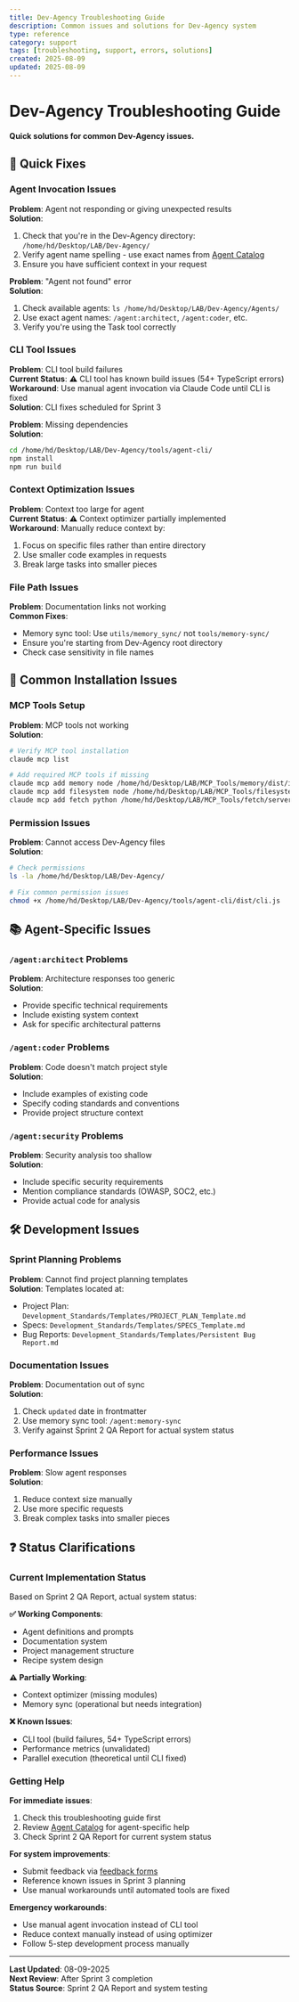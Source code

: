 ```yaml
---
title: Dev-Agency Troubleshooting Guide
description: Common issues and solutions for Dev-Agency system
type: reference
category: support
tags: [troubleshooting, support, errors, solutions]
created: 2025-08-09
updated: 2025-08-09
---
```


# Dev-Agency Troubleshooting Guide

**Quick solutions for common Dev-Agency issues.**

## 🚨 Quick Fixes

### Agent Invocation Issues

**Problem**: Agent not responding or giving unexpected results  
**Solution**: 
1. Check that you're in the Dev-Agency directory: `/home/hd/Desktop/LAB/Dev-Agency/`
2. Verify agent name spelling - use exact names from [Agent Catalog](../../quick-start/AGENT_CATALOG.md)
3. Ensure you have sufficient context in your request

**Problem**: "Agent not found" error  
**Solution**:
1. Check available agents: `ls /home/hd/Desktop/LAB/Dev-Agency/Agents/`
2. Use exact agent names: `/agent:architect`, `/agent:coder`, etc.
3. Verify you're using the Task tool correctly

### CLI Tool Issues

**Problem**: CLI tool build failures  
**Current Status**: ⚠️ CLI tool has known build issues (54+ TypeScript errors)  
**Workaround**: Use manual agent invocation via Claude Code until CLI is fixed  
**Solution**: CLI fixes scheduled for Sprint 3

**Problem**: Missing dependencies  
**Solution**: 
```bash
cd /home/hd/Desktop/LAB/Dev-Agency/tools/agent-cli/
npm install
npm run build
```

### Context Optimization Issues

**Problem**: Context too large for agent  
**Current Status**: ⚠️ Context optimizer partially implemented  
**Workaround**: Manually reduce context by:
1. Focus on specific files rather than entire directory
2. Use smaller code examples in requests
3. Break large tasks into smaller pieces

### File Path Issues

**Problem**: Documentation links not working  
**Common Fixes**:
- Memory sync tool: Use `utils/memory_sync/` not `tools/memory-sync/`
- Ensure you're starting from Dev-Agency root directory
- Check case sensitivity in file names

## 🔧 Common Installation Issues

### MCP Tools Setup

**Problem**: MCP tools not working  
**Solution**:
```bash
# Verify MCP tool installation
claude mcp list

# Add required MCP tools if missing
claude mcp add memory node /home/hd/Desktop/LAB/MCP_Tools/memory/dist/index.js
claude mcp add filesystem node /home/hd/Desktop/LAB/MCP_Tools/filesystem/dist/index.js
claude mcp add fetch python /home/hd/Desktop/LAB/MCP_Tools/fetch/server.py
```

### Permission Issues

**Problem**: Cannot access Dev-Agency files  
**Solution**:
```bash
# Check permissions
ls -la /home/hd/Desktop/LAB/Dev-Agency/

# Fix common permission issues
chmod +x /home/hd/Desktop/LAB/Dev-Agency/tools/agent-cli/dist/cli.js
```

## 📚 Agent-Specific Issues

### `/agent:architect` Problems

**Problem**: Architecture responses too generic  
**Solution**: 
- Provide specific technical requirements
- Include existing system context
- Ask for specific architectural patterns

### `/agent:coder` Problems

**Problem**: Code doesn't match project style  
**Solution**:
- Include examples of existing code
- Specify coding standards and conventions
- Provide project structure context

### `/agent:security` Problems  

**Problem**: Security analysis too shallow  
**Solution**:
- Include specific security requirements
- Mention compliance standards (OWASP, SOC2, etc.)
- Provide actual code for analysis

## 🛠️ Development Issues

### Sprint Planning Problems

**Problem**: Cannot find project planning templates  
**Solution**: Templates located at:
- Project Plan: `Development_Standards/Templates/PROJECT_PLAN_Template.md`
- Specs: `Development_Standards/Templates/SPECS_Template.md`
- Bug Reports: `Development_Standards/Templates/Persistent Bug Report.md`

### Documentation Issues

**Problem**: Documentation out of sync  
**Solution**:
1. Check `updated` date in frontmatter
2. Use memory sync tool: `/agent:memory-sync`
3. Verify against Sprint 2 QA Report for actual system status

### Performance Issues

**Problem**: Slow agent responses  
**Solution**:
1. Reduce context size manually
2. Use more specific requests
3. Break complex tasks into smaller pieces

## ❓ Status Clarifications

### Current Implementation Status

Based on Sprint 2 QA Report, actual system status:

**✅ Working Components**:
- Agent definitions and prompts
- Documentation system
- Project management structure
- Recipe system design

**⚠️ Partially Working**:
- Context optimizer (missing modules)
- Memory sync (operational but needs integration)

**❌ Known Issues**:
- CLI tool (build failures, 54+ TypeScript errors)
- Performance metrics (unvalidated)
- Parallel execution (theoretical until CLI fixed)

### Getting Help

**For immediate issues**:
1. Check this troubleshooting guide first
2. Review [Agent Catalog](../../quick-start/AGENT_CATALOG.md) for agent-specific help
3. Check Sprint 2 QA Report for current system status

**For system improvements**:
- Submit feedback via [feedback forms](../../feedback/)
- Reference known issues in Sprint 3 planning
- Use manual workarounds until automated tools are fixed

**Emergency workarounds**:
- Use manual agent invocation instead of CLI tool
- Reduce context manually instead of using optimizer
- Follow 5-step development process manually

---

**Last Updated**: 08-09-2025  
**Next Review**: After Sprint 3 completion  
**Status Source**: Sprint 2 QA Report and system testing